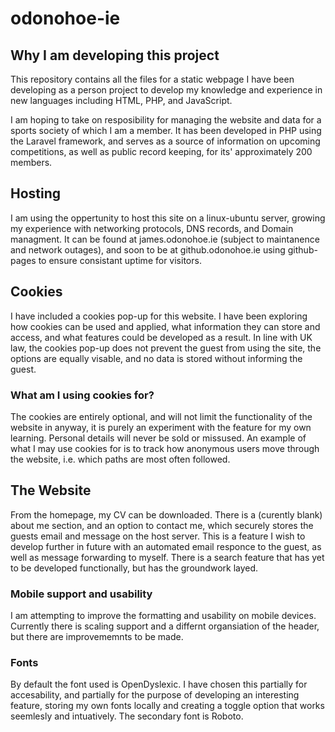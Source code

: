 # odonohoe-ie

## Why I am developing this project
This repository contains all the files for a static webpage I have been developing as a person project to develop my knowledge and experience in new languages including HTML, PHP, and JavaScript.

I am hoping to take on resposibility for managing the website and data for a sports society of which I am a member.  It has been developed in PHP using the Laravel framework, and serves as a source of information on upcoming competitions, as well as public record keeping, for its' approximately 200 members.

## Hosting
I am using the oppertunity to host this site on a linux-ubuntu server, growing my experience with networking protocols, DNS records, and Domain managment.
It can be found at james.odonohoe.ie (subject to maintanence and network outages), and soon to be at github.odonohoe.ie using github-pages to ensure consistant uptime for visitors.

## Cookies
I have included a cookies pop-up for this website.  I have been exploring how cookies can be used and applied, what information they can store and access, and what features could be developed as a result.  In line with UK law, the cookies pop-up does not prevent the guest from using the site, the options are equally visable, and no data is stored without informing the guest.
### What am I using cookies for?
The cookies are entirely optional, and will not limit the functionality of the website in anyway, it is purely an experiment with the feature for my own learning.  Personal details will never be sold or missused.
An example of what I may use cookies for is to track how anonymous users move through the website, i.e. which paths are most often followed.

## The Website
From the homepage, my CV can be downloaded.  There is a (curently blank) about me section, and an option to contact me, which securely stores the guests email and message on the host server.  This is a feature I wish to develop further in future with an automated email responce to the guest, as well as message forwarding to myself.
There is a search feature that has yet to be developed functionally, but has the groundwork layed.
### Mobile support and usability
I am attempting to improve the formatting and usability on mobile devices.  Currently there is scaling support and a differnt organsiation of the header, but there are improvememnts to be made.
### Fonts
By default the font used is OpenDyslexic.  I have chosen this partially for accesability, and partially for the purpose of developing an interesting feature, storing my own fonts locally and creating a toggle option that works seemlesly and intuatively.  The secondary font is Roboto.
